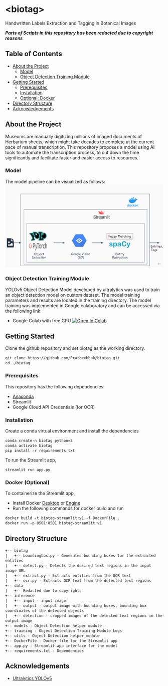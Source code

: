 # \<biotag\>
Handwritten Labels Extraction and Tagging in Botanical Images

***Parts of Scripts in this repository has been redacted due to copyright reasons***

## Table of Contents

* [About the Project](#about-the-project)
  * [Model](#model)
  * [Object Detection Training Module](#object-detection-training-module)
* [Getting Started](#getting-started)
  * [Prerequisites](#prerequisites)
  * [Installation](#installation)
  * [Optional: Docker](#docker-optional)
* [Directory Structure](#directory-structure)
* [Acknowledgements](#acknowledgements)
  

## About the Project

Museums are manually digitizing millions of imaged documents of Herbarium sheets, which might take decades to complete at the current pace of manual transcription. This repository proposes a model using AI tools to automate the transcription process, to cut down the time significantly and facilitate faster and easier access to resources.

### Model
The model pipeline can be visualized as follows:
![Model Pipeline](/inference/Model.PNG)

### Object Detection Training Module

YOLOv5 Object Detection Model developed by ultralytics was used to train an object detection model on custom dataset. The model training parameters and results are located in the training directory. The model training was implemented in Google colaboratory and can be accessed via the following link:
* Google Colab with free GPU
[![Open In Colab](https://colab.research.google.com/assets/colab-badge.svg)](https://colab.research.google.com/github/Pratheebhak/biotag/blob/master/training/YOLOv5_Training_Module.ipynb)

## Getting Started

Clone the github repository and set biotag as the working directory.
```
git clone https://github.com/Pratheebhak/biotag.git   
cd ./biotag
```

### Prerequisites
This repository has the following dependencies:
* [Anaconda](https://docs.anaconda.com/anaconda/install/)
* Streamlit
* Google Cloud API Credentials (for OCR)

### Installation

Create a conda virtual environment and install the dependencies
```
conda create-n biotag python=3   
conda activate biotag   
pip install -r requirements.txt   
```
To run the Streamlit app,
```
streamlit run app.py
```

### Docker (Optional)
To containerize the Streamlit app,
* Install Docker [Desktop](https://www.docker.com/products/docker-desktop) or [Engine](https://docs.docker.com/engine/)
* Run the following commands for docker build and run
```
docker build -t biotag-streamlit:v1 -f DockerFile .
docker run -p 8501:8501 biotag-streamlit:v1
```
## Directory Structure

```
+-- biotag
|   +-- boundingbox.py - Generates bounding boxes for the extracted entities
|   +-- detect.py - Detects the desired text regions in the input image URL
|   +-- extract.py - Extracts entities from the OCR text
|   +-- ocr.py - Extracts OCR text from the detected text regions
+-- data
|   +-- Redacted due to copyrights
+-- inference
|   +-- input - input image
|   +-- output - output image with bounding boxes, bounding box coordinates of the detected objects
|   +-- detection - cropped images of the detected text regions in the output image
+-- models - Object Detection helper module
+-- training - Object Detection Training Module Logs
+-- utils - Object Detection helper module
+-- DockerFile - Docker file for the Streamlit app
+-- app.py - Streamlit app interface for the model
+-- requirements.txt - Dependencies

```

## Acknowledgements
* [Ultralytics YOLOv5](https://github.com/ultralytics/yolov5)





